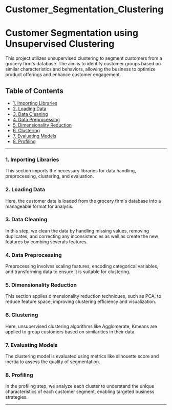 # Customer_Segmentation_Clustering

# Customer Segmentation using Unsupervised Clustering

This project utilizes unsupervised clustering to segment customers from a grocery firm's database. The aim is to identify customer groups based on similar characteristics and behaviors, allowing the business to optimize product offerings and enhance customer engagement.

## Table of Contents
- [1. Importing Libraries](#1-importing-libraries)
- [2. Loading Data](#2-loading-data)
- [3. Data Cleaning](#3-data-cleaning)
- [4. Data Preprocessing](#4-data-preprocessing)
- [5. Dimensionality Reduction](#5-dimensionality-reduction)
- [6. Clustering](#6-clustering)
- [7. Evaluating Models](#7-evaluating-models)
- [8. Profiling](#8-profiling)

---

### 1. Importing Libraries
This section imports the necessary libraries for data handling, preprocessing, clustering, and evaluation.

### 2. Loading Data
Here, the customer data is loaded from the grocery firm's database into a manageable format for analysis.

### 3. Data Cleaning
In this step, we clean the data by handling missing values, removing duplicates, and correcting any inconsistencies as well as create the new features by combing severals features.

### 4. Data Preprocessing
Preprocessing involves scaling features, encoding categorical variables, and transforming data to ensure it is suitable for clustering.

### 5. Dimensionality Reduction
This section applies dimensionality reduction techniques, such as PCA, to reduce feature space, improving clustering efficiency and visualization.

### 6. Clustering
Here, unsupervised clustering algorithms like Agglomerate, Kmeans are applied to group customers based on similarities in their data.

### 7. Evaluating Models
The clustering model is evaluated using metrics like silhouette score and inertia to assess the quality of segmentation.

### 8. Profiling
In the profiling step, we analyze each cluster to understand the unique characteristics of each customer segment, enabling targeted business strategies.

---
